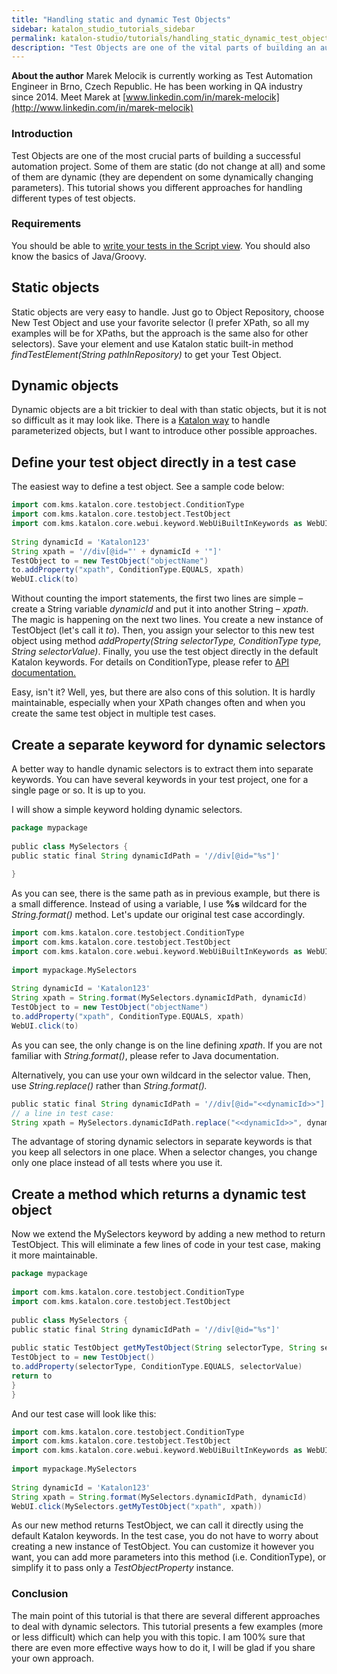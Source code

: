```yaml
---
title: "Handling static and dynamic Test Objects"
sidebar: katalon_studio_tutorials_sidebar
permalink: katalon-studio/tutorials/handling_static_dynamic_test_objects.html
description: "Test Objects are one of the vital parts of building an automation project. This tutorial shows the approaches for handling different types of test objects."
---
```


**About the author**
Marek Melocik is currently working as Test Automation Engineer in Brno, Czech Republic. He has been working in QA industry since 2014.
Meet Marek at [www.linkedin.com/in/marek-melocik](http://www.linkedin.com/in/marek-melocik)

### Introduction

Test Objects are one of the most crucial parts of building a successful automation project. Some of them are static (do not change at all) and some of them are dynamic (they are dependent on some dynamically changing parameters). This tutorial shows you different approaches for handling different types of test objects.

### Requirements

You should be able to [write your tests in the Script view](/katalon-studio/tutorials/create-test-case-using-script-mode/). You should also know the basics of Java/Groovy.

Static objects
--------------

Static objects are very easy to handle. Just go to Object Repository, choose New Test Object and use your favorite selector (I prefer XPath, so all my examples will be for XPaths, but the approach is the same also for other selectors). Save your element and use Katalon static built-in method _findTestElement(String pathInRepository)_ to get your Test Object.

Dynamic objects
---------------

Dynamic objects are a bit trickier to deal with than static objects, but it is not so difficult as it may look like. There is a [Katalon way](/pages/viewpage.action?pageId=12419075) to handle parameterized objects, but I want to introduce other possible approaches.

Define your test object directly in a test case
-----------------------------------------------

The easiest way to define a test object. See a sample code below:

```groovy
import com.kms.katalon.core.testobject.ConditionType
import com.kms.katalon.core.testobject.TestObject
import com.kms.katalon.core.webui.keyword.WebUiBuiltInKeywords as WebUI
 
String dynamicId = 'Katalon123'
String xpath = '//div[@id="' + dynamicId + '"]'
TestObject to = new TestObject("objectName")
to.addProperty("xpath", ConditionType.EQUALS, xpath)
WebUI.click(to)

```

Without counting the import statements, the first two lines are simple – create a String variable _dynamicId_ and put it into another String – _xpath_. The magic is happening on the next two lines. You create a new instance of TestObject (let's call it _to_). Then, you assign your selector to this new test object using method _addProperty(String selectorType, ConditionType type, String selectorValue)_. Finally, you use the test object directly in the default Katalon keywords. For details on ConditionType, please refer to [API documentation.](https://api-docs.katalon.com/com/kms/katalon/core/testobject/ConditionType.html)

Easy, isn't it? Well, yes, but there are also cons of this solution. It is hardly maintainable, especially when your XPath changes often and when you create the same test object in multiple test cases.

Create a separate keyword for dynamic selectors
-----------------------------------------------

A better way to handle dynamic selectors is to extract them into separate keywords. You can have several keywords in your test project, one for a single page or so. It is up to you.

I will show a simple keyword holding dynamic selectors.

```groovy
package mypackage
 
public class MySelectors {
public static final String dynamicIdPath = '//div[@id="%s"]'
 
}

```

As you can see, there is the same path as in previous example, but there is a small difference. Instead of using a variable, I use **%s** wildcard for the _String.format()_ method. Let's update our original test case accordingly.

```groovy
import com.kms.katalon.core.testobject.ConditionType
import com.kms.katalon.core.testobject.TestObject
import com.kms.katalon.core.webui.keyword.WebUiBuiltInKeywords as WebUI
 
import mypackage.MySelectors
 
String dynamicId = 'Katalon123'
String xpath = String.format(MySelectors.dynamicIdPath, dynamicId)
TestObject to = new TestObject("objectName")
to.addProperty("xpath", ConditionType.EQUALS, xpath)
WebUI.click(to)

```

As you can see, the only change is on the line defining _xpath_. If you are not familiar with _String.format()_, please refer to Java documentation.

Alternatively, you can use your own wildcard in the selector value. Then, use _String.replace()_ rather than _String.format()._

```groovy
public static final String dynamicIdPath = '//div[@id="<<dynamicId>>"]'
// a line in test case:
String xpath = MySelectors.dynamicIdPath.replace("<<dynamicId>>", dynamicId)

```

The advantage of storing dynamic selectors in separate keywords is that you keep all selectors in one place. When a selector changes, you change only one place instead of all tests where you use it.

Create a method which returns a dynamic test object
---------------------------------------------------

Now we extend the MySelectors keyword by adding a new method to return TestObject. This will eliminate a few lines of code in your test case, making it more maintainable.

```groovy
package mypackage
 
import com.kms.katalon.core.testobject.ConditionType
import com.kms.katalon.core.testobject.TestObject
 
public class MySelectors {
public static final String dynamicIdPath = '//div[@id="%s"]'
 
public static TestObject getMyTestObject(String selectorType, String selectorValue) {
TestObject to = new TestObject()
to.addProperty(selectorType, ConditionType.EQUALS, selectorValue)
return to
}
}

```

And our test case will look like this:

```groovy
import com.kms.katalon.core.testobject.ConditionType
import com.kms.katalon.core.testobject.TestObject
import com.kms.katalon.core.webui.keyword.WebUiBuiltInKeywords as WebUI
 
import mypackage.MySelectors
 
String dynamicId = 'Katalon123'
String xpath = String.format(MySelectors.dynamicIdPath, dynamicId)
WebUI.click(MySelectors.getMyTestObject("xpath", xpath))

```

As our new method returns TestObject, we can call it directly using the default Katalon keywords. In the test case, you do not have to worry about creating a new instance of TestObject. You can customize it however you want, you can add more parameters into this method (i.e. ConditionType), or simplify it to pass only a _TestObjectProperty_ instance.

### Conclusion

The main point of this tutorial is that there are several different approaches to deal with dynamic selectors. This tutorial presents a few examples (more or less difficult) which can help you with this topic. I am 100% sure that there are even more effective ways how to do it, I will be glad if you share your own approach.
